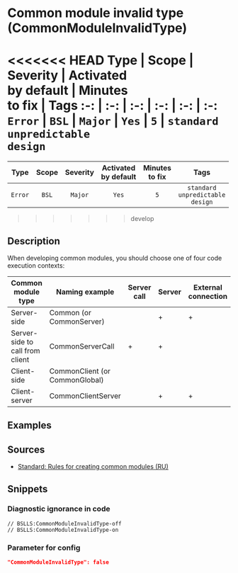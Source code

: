 # Common module invalid type (CommonModuleInvalidType)

<<<<<<< HEAD
Type | Scope | Severity | Activated<br>by default | Minutes<br>to fix | Tags
:-: | :-: | :-: | :-: | :-: | :-:
`Error` | `BSL` | `Major` | `Yes` | `5` | `standard`<br>`unpredictable`<br>`design`
=======
 Type | Scope | Severity | Activated<br>by default | Minutes<br>to fix | Tags 
 :-: | :-: | :-: | :-: | :-: | :-: 
 `Error` | `BSL` | `Major` | `Yes` | `5` | `standard`<br>`unpredictable`<br>`design` 
>>>>>>> develop

<!-- Блоки выше заполняются автоматически, не трогать -->

## Description

When developing common modules, you should choose one of four code execution contexts:

Common module type | Naming example | Server call | Server | External connection | Client (Ordinary application) | Client (Managed application)
--- | --- | --- | --- | --- | --- | ---
Server-side | Common (or CommonServer) |   | + | + | + |  
Server-side to call from client | CommonServerCall | + | + |   |   |  
Client-side | CommonClient (or CommonGlobal) |   |   |   | + | +
Client-server | CommonClientServer |   | + | + | + | +

## Examples

<!-- В данном разделе приводятся примеры, на которые диагностика срабатывает, а также можно привести пример, как можно исправить ситуацию -->

## Sources

- [Standard: Rules for creating common modules (RU)](https://its.1c.ru/db/v8std#content:469:hdoc:1.2)

## Snippets

<!-- Блоки ниже заполняются автоматически, не трогать -->

### Diagnostic ignorance in code

```bsl
// BSLLS:CommonModuleInvalidType-off
// BSLLS:CommonModuleInvalidType-on
```

### Parameter for config

```json
"CommonModuleInvalidType": false
```
